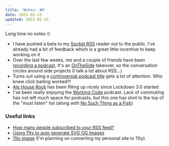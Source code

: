 ```yaml
---
title: 'Notes: #9'
date: 2021-02-23
updated: 2021-02-23
---
```


Long time no notes 🙄

- I have pushed a beta to my [Socket RSS](/blog/socket-rss-making-rss-your-mindless-scrolling-app/) reader out to the public. I've already had a bit of feedback which is a great little incentive to keep working on it
- Over the last few weeks, me and a couple of friends have been [recording a podcast](https://makelifeworkpodcast.com/). It's an [OnTheSide](http://ontheside.network) takeover, so the conversation circles around side projects (I talk a lot about RSS...)
- Turns out using a [controversial podcast title](https://twitter.com/MakeLifeWorkPod/status/1363780845581070336) gets a lot of attention. Who knew click baiting worked?!
- [Ale House Rock](https://www.instagram.com/ale_house_rock/) has been filling up nicely since Lockdown 3.0 started
- I've been really enjoying the [Working Code](https://workingcode.dev/) podcast. Lack of commuting has not left much space for podcasts, but this one has shot to the top of the "must listen" list (along with [No Such Thing as a Fish](https://www.nosuchthingasafish.com/))

### Useful links

- [How many people subscribed to your RSS feed?](https://darekkay.com/blog/rss-subscriber-count/)
- [Using 11ty to auto generate SVG OG Images](https://github.com/g12n/colors-and-palettes)
- [11ty image](https://www.11ty.dev/docs/plugins/image/) (I'm planning on converting my personal site to 11ty)

